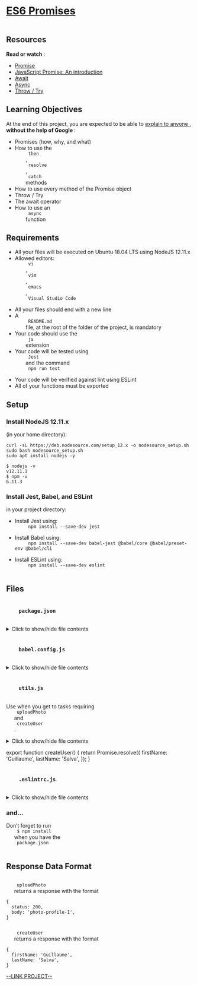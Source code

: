 # [ES6 Promises](https://intranet.hbtn.io/projects/578)

<html>
<div class="panel panel-default" id="project-description">
 <div class="panel-body">
  <p>
   <img alt="" loading="lazy" src="https://s3.eu-west-3.amazonaws.com/hbtn.intranet/uploads/medias/2019/12/75862d67ca51a042003c.jpeg?X-Amz-Algorithm=AWS4-HMAC-SHA256&amp;X-Amz-Credential=AKIA4MYA5JM5DUTZGMZG%2F20230321%2Feu-west-3%2Fs3%2Faws4_request&amp;X-Amz-Date=20230321T194135Z&amp;X-Amz-Expires=86400&amp;X-Amz-SignedHeaders=host&amp;X-Amz-Signature=747c21626003279d0d28f8c399db64dbc90a80eaaf54bd72f5832a9e0240f7fb" style=""/>
  </p>
  <h2>
   Resources
  </h2>
  <p>
   <strong>
    Read or watch
   </strong>
   :
  </p>
  <ul>
   <li>
    <a href="https://developer.mozilla.org/en-US/docs/Web/JavaScript/Reference/Global_Objects/Promise" target="_blank" title="Promise">
     Promise
    </a>
   </li>
   <li>
    <a href="https://developers.google.com/web/fundamentals/primers/promises" target="_blank" title="JavaScript Promise: An introduction">
     JavaScript Promise: An introduction
    </a>
   </li>
   <li>
    <a href="https://developer.mozilla.org/en-US/docs/Web/JavaScript/Reference/Operators/await" target="_blank" title="Await">
     Await
    </a>
   </li>
   <li>
    <a href="https://developer.mozilla.org/en-US/docs/Web/JavaScript/Reference/Statements/async_function" target="_blank" title="Async">
     Async
    </a>
   </li>
   <li>
    <a href="https://developer.mozilla.org/en-US/docs/Web/JavaScript/Reference/Statements/throw" target="_blank" title="Throw / Try">
     Throw / Try
    </a>
   </li>
  </ul>
  <h2>
   Learning Objectives
  </h2>
  <p>
   At the end of this project, you are expected to be able to
   <a href="https://fs.blog/feynman-learning-technique/" target="_blank" title="explain to anyone">
    explain to anyone
   </a>
   ,
   <strong>
    without the help of Google
   </strong>
   :
  </p>
  <ul>
   <li>
    Promises (how, why, and what)
   </li>
   <li>
    How to use the
    <code>
     then
    </code>
    ,
    <code>
     resolve
    </code>
    ,
    <code>
     catch
    </code>
    methods
   </li>
   <li>
    How to use every method of the Promise object
   </li>
   <li>
    Throw / Try
   </li>
   <li>
    The await operator
   </li>
   <li>
    How to use an
    <code>
     async
    </code>
    function
   </li>
  </ul>
  <h2>
   Requirements
  </h2>
  <ul>
   <li>
    All your files will be executed on Ubuntu 18.04 LTS using NodeJS 12.11.x
   </li>
   <li>
    Allowed editors:
    <code>
     vi
    </code>
    ,
    <code>
     vim
    </code>
    ,
    <code>
     emacs
    </code>
    ,
    <code>
     Visual Studio Code
    </code>
   </li>
   <li>
    All your files should end with a new line
   </li>
   <li>
    A
    <code>
     README.md
    </code>
    file, at the root of the folder of the project, is mandatory
   </li>
   <li>
    Your code should use the
    <code>
     js
    </code>
    extension
   </li>
   <li>
    Your code will be tested using
    <code>
     Jest
    </code>
    and the command
    <code>
     npm run test
    </code>
   </li>
   <li>
    Your code will be verified against lint using ESLint
   </li>
   <li>
    All of your functions must be exported
   </li>
  </ul>
  <h2>
   Setup
  </h2>
  <h3>
   Install NodeJS 12.11.x
  </h3>
  <p>
   (in your home directory):
  </p>
  <pre><code>curl -sL https://deb.nodesource.com/setup_12.x -o nodesource_setup.sh
sudo bash nodesource_setup.sh
sudo apt install nodejs -y
</code></pre>
  <pre><code>$ nodejs -v
v12.11.1
$ npm -v
6.11.3
</code></pre>
  <h3>
   Install Jest, Babel, and ESLint
  </h3>
  <p>
   in your project directory:
  </p>
  <ul>
   <li>
    Install Jest using:
    <code>
     npm install --save-dev jest
    </code>
   </li>
   <li>
    Install Babel using:
    <code>
     npm install --save-dev babel-jest @babel/core @babel/preset-env @babel/cli
    </code>
   </li>
   <li>
    Install ESLint using:
    <code>
     npm install --save-dev eslint
    </code>
   </li>
  </ul>
  <h2>
   Files
  </h2>
  <h3>
   <code>
    package.json
   </code>
  </h3>
  <details>
   <summary>
    Click to show/hide file contents
   </summary>
   <pre>
<code>
{
  "scripts": {
    "lint": "./node_modules/.bin/eslint",
    "check-lint": "lint [0-9]*.js",
    "dev": "npx babel-node",
    "test": "jest",
    "full-test": "./node_modules/.bin/eslint [0-9]*.js &amp;&amp; jest"
  },
  "devDependencies": {
    "@babel/core": "^7.6.0",
    "@babel/node": "^7.8.0",
    "@babel/preset-env": "^7.6.0",
    "eslint": "^6.4.0",
    "eslint-config-airbnb-base": "^14.0.0",
    "eslint-plugin-import": "^2.18.2",
    "eslint-plugin-jest": "^22.17.0",
    "jest": "^24.9.0"
  }
}
</code>
</pre>
  </details>
  <h3>
   <code>
    babel.config.js
   </code>
  </h3>
  <details>
   <summary>
    Click to show/hide file contents
   </summary>
   <pre>
<code>
module.exports = {
  presets: [
    [
      '@babel/preset-env',
      {
        targets: {
          node: 'current',
        },
      },
    ],
  ],
};
</code>
</pre>
  </details>
  <h3>
   <code>
    utils.js
   </code>
  </h3>
  <p>
   Use when you get to tasks requiring
   <code>
    uploadPhoto
   </code>
   and
   <code>
    createUser
   </code>
   .
   <details>
    <summary>
     Click to show/hide file contents
    </summary>
    <pre>
<code>
export function uploadPhoto() {
  return Promise.resolve({
    status: 200,
    body: 'photo-profile-1',
  });
}</code></pre>
   </details>
  </p>
  <p>
   export function createUser() {
  return Promise.resolve({
    firstName: 'Guillaume',
    lastName: 'Salva',
  });
}
  </p>
  <h3>
   <code>
    .eslintrc.js
   </code>
  </h3>
  <details>
   <summary>
    Click to show/hide file contents
   </summary>
   <pre>
<code>
module.exports = {
  env: {
    browser: false,
    es6: true,
    jest: true,
  },
  extends: [
    'airbnb-base',
    'plugin:jest/all',
  ],
  globals: {
    Atomics: 'readonly',
    SharedArrayBuffer: 'readonly',
  },
  parserOptions: {
    ecmaVersion: 2018,
    sourceType: 'module',
  },
  plugins: ['jest'],
  rules: {
    'no-console': 'off',
    'no-shadow': 'off',
    'no-restricted-syntax': [
      'error',
      'LabeledStatement',
      'WithStatement',
    ],
  },
  overrides:[
    {
      files: ['*.js'],
      excludedFiles: 'babel.config.js',
    }
  ]
};
</code>
</pre>
  </details>
  <h3>
   and…
  </h3>
  <p>
   Don’t forget to run
   <code>
    $ npm install
   </code>
   when you have the
   <code>
    package.json
   </code>
  </p>
  <h2>
   Response Data Format
  </h2>
  <p>
   <code>
    uploadPhoto
   </code>
   returns a response with the format
  </p>
  <pre><code>{
  status: 200,
  body: 'photo-profile-1',
}
</code></pre>
  <p>
   <code>
    createUser
   </code>
   returns a response with the format
  </p>
  <pre><code>{
  firstName: 'Guillaume',
  lastName: 'Salva',
}
</code></pre>
 </div>
</div>

[--LINK PROJECT--](https://intranet.hbtn.io/projects/578)
</html>